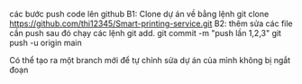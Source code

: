 các bước push code lên github
B1: Clone dự án về bằng lệnh git clone https://github.com/thi12345/Smart-printing-service.git
B2: thêm sửa các file cần push sau đó chạy các lệnh
git add.
git commit -m "push lần 1,2,3"
git push -u origin main

Có thể tạo ra một branch mới để tự chỉnh sửa dự án của mình không bị ngắt đoạn
